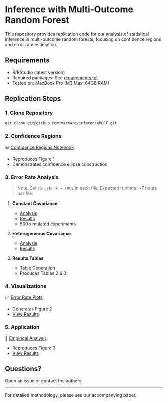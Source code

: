 # Inference with Multi-Outcome Random Forest

This repository provides replication code for our analysis of statistical inference in multi-outcome random forests, focusing on confidence regions and error rate estimation.

## Requirements

- R/RStudio (latest version)
- Required packages: See [requirements.txt](requirements.txt)
- Tested on: MacBook Pro (M3 Max, 64GB RAM)

## Replication Steps

### 1. Clone Repository
```bash
git clone git@github.com:marnare/inferenceMGRF.git
```

### 2. Confidence Regions
📊 [Confidence Regions Notebook](confidence_regions/confidence_regions.ipynb)
- Reproduces Figure 1
- Demonstrates confidence ellipse construction

### 3. Error Rate Analysis
> Note: Set `run_chunk = TRUE` in each file. Expected runtime: ~7 hours per file.

1. **Constant Covariance**
   - [Analysis](confidence_regions/confidenceEllipses_sims_samplesizes.Rmd)
   - [Results](confidence_regions/confidenceEllipses_sims_samplesizes.html)
   - 500 simulated experiments

2. **Heterogeneous Covariance**
   - [Analysis](confidence_regions/confidenceEllipses_sims_samplesizes_personalized.Rmd)
   - [Results](confidence_regions/confidenceEllipses_sims_samplesizes_personalized.html)

3. **Results Tables**
   - [Table Generation](confidence_regions/table_risks.Rmd)
   - Produces Tables 2 & 3

### 4. Visualizations
📈 [Error Rate Plots](confidence_regions/confidenceEllipses_outcomes.Rmd)
- Generates Figure 2
- [View Results](confidence_regions/confidenceEllipses_outcomes.html)

### 5. Application
🔬 [Empirical Analysis](application/application.Rmd)
- Reproduces Figure 3
- [View Results](application/application.html)

## Questions?
Open an issue or contact the authors.

---
For detailed methodology, please see our accompanying paper.
